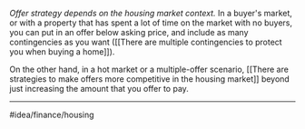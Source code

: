 *Offer strategy depends on the housing market context.* In a buyer's market, or with a property that has spent a lot of time on the market with no buyers, you can put in an offer below asking price, and include as many contingencies as you want ([[There are multiple contingencies to protect you when buying a home]]).

On the other hand, in a hot market or a multiple-offer scenario, [[There are strategies to make offers more competitive in the housing market]] beyond just increasing the amount that you offer to pay. 

---
#idea/finance/housing 
